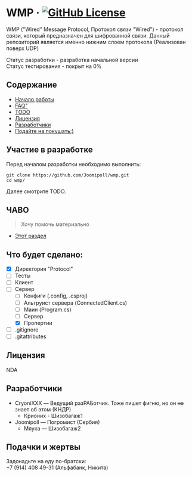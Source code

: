 # WMP &middot; [![GitHub License](https://img.shields.io/badge/license-NDA-blue.svg?style=flat-square)]()

WMP ("Wired" Message Protocol, Протокол связи "Wired") - протокол связи, который предназначен для шифрованной связи. Данный репозиторий является именно нижним слоем протокола (Реализован поверх UDP)

Статус разработки - разработка начальной версии <br>
Статус тестирования - покрыт на 0%

## Содержание
<!-- - [Юсаге](#1) -->
- [Начало работы](#2)
- [FAQ"](#3)
- [TODO](#4)
- [Лицензия](#5)
- [Разработчики](#6)
- [Подайте на покушать:)](#7)

<!-- ## <a name="1"> Юсаге</a> -->

## <a name="2">Участие в разработке</a>

Перед началом разработки необходимо выполнить:

```shell
git clone https://github.com/Joomipoll/wmp.git
cd wmp/
```

Далее смотрите TODO.

## <a name="3">ЧАВО</a>

> Хочу помочь материально

- [Этот раздел](#7)

## <a name="4">Что будет сделано:</a>

- [x] Директория "Protocol"
- [ ] Тесты
- [ ] Клиент
- [ ] Сервер
    - [ ] Конфиги (.config, .csproj)
    - [ ] Альтруист сервера (ConnectedClient.cs)
    - [ ] Маин (Program.cs)
    - [ ] Сервер
    - [x] Пропертии
- [ ] .gitignore
- [ ] .gitattributes       

## <a name="5">Лицензия</a>

NDA

<!-- [Чекни тута](LICENSE) -->

## <a name="6">Разработчики</a>

- CryoniXXX — Ведущий разРАБотчик. Тоже пишет фигню, но он ~~не~~ знает об этом (КНДР)
    - Крионих - Шизобагаж1
- Joomipoll — Погромист (Сербия)
    - Мяука — Шизобагаж2

<!-- Долой игры в кошки-мышки. Хоть в разработке научитесь не драться -->

## <a name="7">Подачки и жертвы</a>

Задонадьте на еду по-братски: <br>
+7 (914) 408 49-31 (Альфабанк, Никита)
